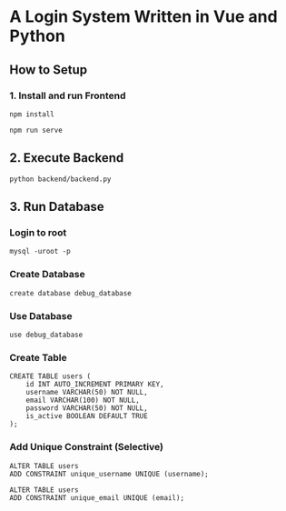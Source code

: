 # A Login System Written in Vue and Python

## How to Setup

### 1. Install and run Frontend
```
npm install
```

```
npm run serve
```

## 2. Execute Backend

```
python backend/backend.py
```

## 3. Run Database

### Login to root
```
mysql -uroot -p
```

### Create Database

```
create database debug_database
```

### Use Database

```
use debug_database
```

### Create Table

```
CREATE TABLE users (
    id INT AUTO_INCREMENT PRIMARY KEY,
    username VARCHAR(50) NOT NULL,
    email VARCHAR(100) NOT NULL,
    password VARCHAR(50) NOT NULL,
    is_active BOOLEAN DEFAULT TRUE
);
```

### Add Unique Constraint (Selective)

```
ALTER TABLE users
ADD CONSTRAINT unique_username UNIQUE (username);

ALTER TABLE users
ADD CONSTRAINT unique_email UNIQUE (email);
```

##
